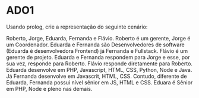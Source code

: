 # ADO1

Usando prolog, crie a representação do seguinte cenário:

Roberto, Jorge, Eduarda, Fernanda e Flávio. Roberto é um gerente, Jorge é um Coordenador. Eduarda e Fernanda são Desenvolvedores de software (Eduarda é desenvolvedora Frontend) já Fernanda e Fullstack. Flávio é um gerente de projeto. Eduarda e Fernanda respondem para Jorge e esse, por sua vez, responde para Roberto. Flávio responde diretamente para Roberto. Eduarda desenvolve em PHP, Javascript, HTML, CSS, Python, Node e Java. Já Fernanda desenvolve em Javascrit, HTML, CSS. Contudo, diferente de Eduarda, Fernanda possui nível sênior em JS, HTML e CSS. Eduara é Sênior em PHP, Node e pleno nas demais.